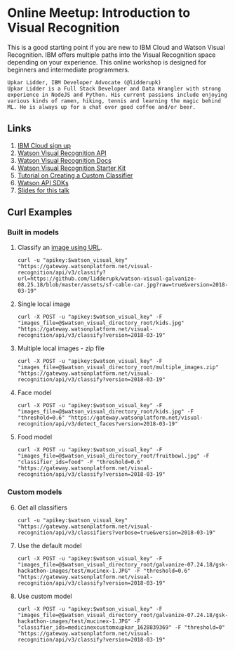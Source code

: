# Online Meetup: Introduction to Visual Recognition

This is a good starting point if you are new to IBM Cloud and Watson Visual Recognition. IBM offers multiple paths into the Visual Recognition space depending on your experience. This online workshop is designed for beginners and intermediate programmers.

```
Upkar Lidder, IBM Developer Advocate (@lidderupk)
Upkar Lidder is a Full Stack Developer and Data Wrangler with strong experience in NodeJS and Python. His current passions include enjoying various kinds of ramen, hiking, tennis and learning the magic behind ML. He is always up for a chat over good coffee and/or beer.
```

## Links
1. [IBM Cloud sign up](https://ibm.biz/BdYbR8)
2. [Watson Visual Recognition API](https://console.bluemix.net/apidocs/visual-recognition)
3. [Watson Visual Recognition Docs](https://console.bluemix.net/docs/services/visual-recognition/getting-started.html#getting-started-tutorial)
4. [Watson Visual Recognition Starter Kit](https://console.bluemix.net/developer/watson/starter-kits/watson-visual-recognition-basic)
4. [Tutorial on Creating a Custom Classifier](https://www.youtube.com/watch?v=7gVVJnNZw5o)
6. [Watson API SDKs](https://github.com/watson-developer-cloud)
7. [Slides for this talk](assets/ibm-watson-visual-api.pdf)

## Curl Examples

### Built in models
1. Classify an [image using URL](https://github.com/lidderupk/watson-visual-galvanize-08.25.18/blob/master/assets/sf-cable-car.jpg).

    ```
    curl -u "apikey:$watson_visual_key" "https://gateway.watsonplatform.net/visual-recognition/api/v3/classify?url=https://github.com/lidderupk/watson-visual-galvanize-08.25.18/blob/master/assets/sf-cable-car.jpg?raw=true&version=2018-03-19"
    ```

2. Single local image

    ```
    curl -X POST -u "apikey:$watson_visual_key" -F "images_file=@$watson_visual_directory_root/kids.jpg" "https://gateway.watsonplatform.net/visual-recognition/api/v3/classify?version=2018-03-19"
    ```

3. Multiple local images - zip file

    ```
    curl -X POST -u "apikey:$watson_visual_key" -F "images_file=@$watson_visual_directory_root/multiple_images.zip" "https://gateway.watsonplatform.net/visual-recognition/api/v3/classify?version=2018-03-19"
    ```

4. Face model

    ```
    curl -X POST -u "apikey:$watson_visual_key" -F "images_file=@$watson_visual_directory_root/kids.jpg" -F "threshold=0.6" "https://gateway.watsonplatform.net/visual-recognition/api/v3/detect_faces?version=2018-03-19"
    ```

5. Food model

    ```
    curl -X POST -u "apikey:$watson_visual_key" -F "images_file=@$watson_visual_directory_root/fruitbowl.jpg" -F "classifier_ids=food" -F "threshold=0.6" "https://gateway.watsonplatform.net/visual-recognition/api/v3/classify?version=2018-03-19"
    ```
### Custom models
6. Get all classifiers

    ```
    curl -u "apikey:$watson_visual_key" "https://gateway.watsonplatform.net/visual-recognition/api/v3/classifiers?verbose=true&version=2018-03-19"
    ```

7. Use the default model

    ```
    curl -X POST -u "apikey:$watson_visual_key" -F "images_file=@$watson_visual_directory_root/galvanize-07.24.18/gsk-hackathon-images/test/mucinex-1.JPG" -F "threshold=0.6" "https://gateway.watsonplatform.net/visual-recognition/api/v3/classify?version=2018-03-19"
    ```

8. Use custom model

    ```
    curl -X POST -u "apikey:$watson_visual_key" -F "images_file=@$watson_visual_directory_root/galvanize-07.24.18/gsk-hackathon-images/test/mucinex-1.JPG" -F "classifier_ids=medicinexcustomxupkar_1628839369" -F "threshold=0" "https://gateway.watsonplatform.net/visual-recognition/api/v3/classify?version=2018-03-19"
    ```
